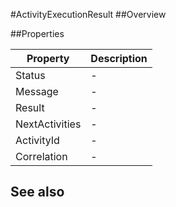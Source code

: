 #ActivityExecutionResult
##Overview



##Properties
<table class="table table-condensed table-bordered">
    <thead>
<tr>
<th>Property</th>
<th>Description</th>
</tr>
</thead>
<tbody>
<tr><td>Status</td><td> - </td></tr>
<tr><td>Message</td><td> - </td></tr>
<tr><td>Result</td><td> - </td></tr>
<tr><td>NextActivities</td><td> - </td></tr>
<tr><td>ActivityId</td><td> - </td></tr>
<tr><td>Correlation</td><td> - </td></tr>
</tbody></table>



## See also


